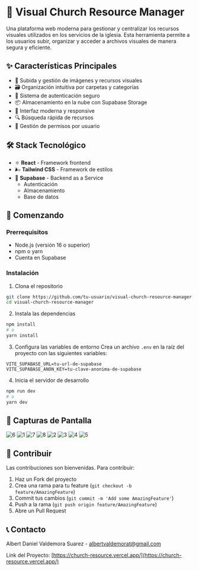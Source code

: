 # 🎨 Visual Church Resource Manager

Una plataforma web moderna para gestionar y centralizar los recursos visuales utilizados en los servicios de la iglesia. Esta herramienta permite a los usuarios subir, organizar y acceder a archivos visuales de manera segura y eficiente.

## ✨ Características Principales

- 📁 Subida y gestión de imágenes y recursos visuales
- 🗃️ Organización intuitiva por carpetas y categorías
- 🔐 Sistema de autenticación seguro
- 📦 Almacenamiento en la nube con Supabase Storage
- 🎯 Interfaz moderna y responsive
- 🔍 Búsqueda rápida de recursos
- 👥 Gestión de permisos por usuario

## 🛠️ Stack Tecnológico

- ⚛️ **React** - Framework frontend
- 🌬️ **Tailwind CSS** - Framework de estilos
- 🧰 **Supabase** - Backend as a Service
  - Autenticación
  - Almacenamiento
  - Base de datos

## 🚀 Comenzando

### Prerrequisitos

- Node.js (versión 16 o superior)
- npm o yarn
- Cuenta en Supabase

### Instalación

1. Clona el repositorio
```bash
git clone https://github.com/tu-usuario/visual-church-resource-manager.git
cd visual-church-resource-manager
```

2. Instala las dependencias
```bash
npm install
# o
yarn install
```

3. Configura las variables de entorno
Crea un archivo `.env` en la raíz del proyecto con las siguientes variables:
```env
VITE_SUPABASE_URL=tu-url-de-supabase
VITE_SUPABASE_ANON_KEY=tu-clave-anonima-de-supabase
```

4. Inicia el servidor de desarrollo
```bash
npm run dev
# o
yarn dev
```

## 📸 Capturas de Pantalla
![6](https://github.com/user-attachments/assets/6352d44f-1c78-4adf-b349-777561245991)
![1](https://github.com/user-attachments/assets/983c20ed-bcb3-4af0-bf0f-279fb0bbb3f4)
![7](https://github.com/user-attachments/assets/048ca0e5-0fec-4882-a884-64711d6ab2e8)
![8](https://github.com/user-attachments/assets/1f5d6dfa-6297-438a-97d9-7d64d8cc53e0)
![2](https://github.com/user-attachments/assets/00d12683-56a7-4526-9e16-4e053459c4b9)
![3](https://github.com/user-attachments/assets/c572a9da-20b1-40e5-88e9-6bb10d4b7f2d)
![4](https://github.com/user-attachments/assets/d0ad82a8-50bd-417c-8755-2bc76ba29233)
![5](https://github.com/user-attachments/assets/9a919266-21b8-407e-a54e-30626b6136a8)

  

## 🤝 Contribuir

Las contribuciones son bienvenidas. Para contribuir:

1. Haz un Fork del proyecto
2. Crea una rama para tu feature (`git checkout -b feature/AmazingFeature`)
3. Commit tus cambios (`git commit -m 'Add some AmazingFeature'`)
4. Push a la rama (`git push origin feature/AmazingFeature`)
5. Abre un Pull Request


## 📞 Contacto

Albert Daniel Valdemora Suarez - albertvaldemorat@gmail.com

Link del Proyecto: [https://church-resource.vercel.app/](https://church-resource.vercel.app/)
